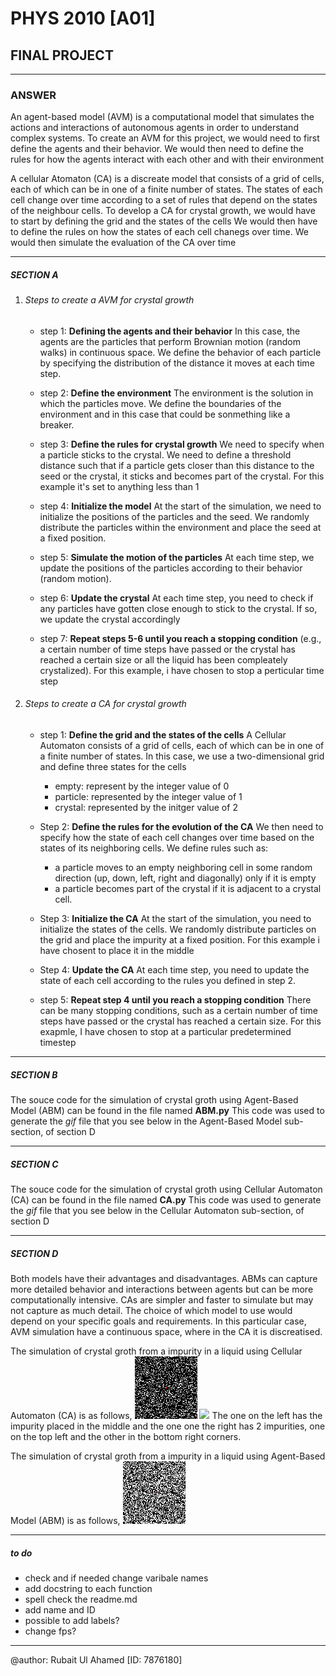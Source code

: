 # PHYS 2010 [A01]
## FINAL PROJECT
------------------------------------------------------------------------------------------------------------------------

### ANSWER

An agent-based model (AVM) is a computational model that simulates the actions and interactions of autonomous agents in order to understand complex systems. To create an AVM for this project, we would need to first define the agents and their behavior. We would then need to define the rules for how the agents interact with each other and with their environment

A cellular Atomaton (CA) is a discreate model that consists of a grid of cells, each of which can be in one of a finite number of states. The states of each cell change over time according to a set of rules that depend on the states of the neighbour cells. To develop a CA for crystal growth, we would have to start by defining the grid and the states of the cells  We would then have to define the rules on how the states of each cell chanegs over time. We would then simulate the evaluation of the CA over time

------------------------------------------------------------------------------------------------------------------------

##### SECTION A

1. ###### Steps to create a AVM for crystal growth
    
    * step 1: **Defining the agents and their behavior**
    In this case, the agents are the particles that perform Brownian motion (random walks) in continuous space. We define the behavior of each particle by specifying the distribution of the distance it moves at each time step. 

    * step 2: **Define the environment**
    The environment is the solution in which the particles move. We define the boundaries of the environment and in this case that could be sonmething like a breaker.

    * step 3: **Define the rules for crystal growth**
    We need to specify when a particle sticks to the crystal. We need to define a threshold distance such that if a particle gets closer than this distance to the seed or the crystal, it sticks and becomes part of the crystal. For this example it's set to anything less than 1

    * step 4: **Initialize the model**
    At the start of the simulation, we need to initialize the positions of the particles and the seed. We randomly distribute the particles within the environment and place the seed at a fixed position.
    
    * step 5: **Simulate the motion of the particles**
    At each time step, we update the positions of the particles according to their behavior (random motion).

    *  step 6: **Update the crystal**
    At each time step, you need to check if any particles have gotten close enough to stick to the crystal. If so, we update the crystal accordingly
    
    * step 7: **Repeat steps 5-6 until you reach a stopping condition**
    (e.g., a certain number of time steps have passed or the crystal has reached a certain size or all the liquid has been compleately crystalized). For this example, i have chosen to stop a perticular time step

2. ###### Steps to create a CA for crystal growth

    * step 1: **Define the grid and the states of the cells**
    A Cellular Automaton consists of a grid of cells, each of which can be in one of a finite number of states. In this case, we use a two-dimensional grid and define three states for the cells
        * empty: represent by the integer value of 0
        * particle: represented by the integer value of 1
        * crystal: represented by the initger value of 2

    * Step 2: **Define the rules for the evolution of the CA**
    We then need to specify how the state of each cell changes over time based on the states of its neighboring cells. We define rules such as:
        * a particle moves to an empty neighboring cell in some random direction (up, down, left, right and diagonally) only if it is empty
        * a particle becomes part of the crystal if it is adjacent to a crystal cell.
    
    * Step 3: **Initialize the CA**
    At the start of the simulation, you need to initialize the states of the cells. We randomly distribute particles on the grid and place the impurity at a fixed position. For this example i have chosent to place it in the middle
    
    * Step 4: **Update the CA**
    At each time step, you need to update the state of each cell according to the rules you defined in step 2.

    * step 5: **Repeat step 4 until you reach a stopping condition**
    There can be many stopping conditions, such as a certain number of time steps have passed or the crystal has reached a certain size. For this exapmle, I have chosen to stop at a particular predetermined timestep



------------------------------------------------------------------------------------------------------------------------

##### SECTION B

The souce code for the simulation of crystal groth using Agent-Based Model (ABM) can be found in the file named **ABM.py**
This code was used to generate the *gif* file that you see below in the Agent-Based Model sub-section, of section D

------------------------------------------------------------------------------------------------------------------------

##### SECTION C

The souce code for the simulation of crystal groth using Cellular Automaton (CA) can be found in the file named **CA.py**
This code was used to generate the *gif* file that you see below in the Cellular Automaton sub-section, of section D

------------------------------------------------------------------------------------------------------------------------

##### SECTION D

Both models have their advantages and disadvantages. ABMs can capture more detailed behavior and interactions between agents but can be more computationally intensive. CAs are simpler and faster to simulate but may not capture as much detail. The choice of which model to use would depend on your specific goals and requirements. In this particular case, AVM simulation have a continuous space, where in the CA it is discreatised.

The simulation of  crystal groth from a impurity in a liquid using Cellular Automaton (CA) is as follows,
    ![](CA_Sim_Demo.gif)            ![](CA_Sim_2seed.gif)
The one on the left has the impurity placed in the middle and the one one the right has 2 impurities, one on the top left and the other in the bottom right corners.


The simulation of  crystal groth from a impurity in a liquid using Agent-Based Model (ABM) is as follows,
![](ABM_Sim_Demo.gif)


------------------------------------------------------------------------------------------------------------------------

##### to do

* check and if needed change varibale names
* add docstring to each function
* spell check the readme.md
* add name and ID
* possible to add labels?
* change fps?

------------------------------------------------------------------------------------------------------------------------


@author: Rubait Ul Ahamed [ID: 7876180]